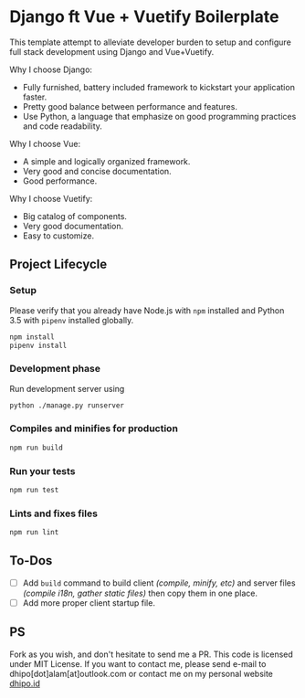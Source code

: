 # Django ft Vue + Vuetify Boilerplate

This template attempt to alleviate developer burden to setup and configure full stack development using Django and Vue+Vuetify.

Why I choose Django:

- Fully furnished, battery included framework to kickstart your application faster.
- Pretty good balance between performance and features.
- Use Python, a language that emphasize on good programming practices and code readability.

Why I choose Vue:

- A simple and logically organized framework.
- Very good and concise documentation.
- Good performance.

Why I choose Vuetify:

- Big catalog of components.
- Very good documentation.
- Easy to customize.

## Project Lifecycle

### Setup

Please verify that you already have Node.js with `npm` installed and Python 3.5 with `pipenv` installed globally.

```bash
npm install
pipenv install
```

### Development phase

Run development server using

```bash
python ./manage.py runserver
```

### Compiles and minifies for production

```bash
npm run build
```

### Run your tests

```bash
npm run test
```

### Lints and fixes files

```bash
npm run lint
```

## To-Dos

- [ ] Add `build` command to build client _(compile, minify, etc)_ and server files _(compile i18n, gather static files)_ then copy them in one place.
- [ ] Add more proper client startup file.

## PS

Fork as you wish, and don't hesitate to send me a PR. This code is licensed under MIT License. If you want to contact me, please send e-mail to dhipo\[dot\]alam\[at\]outlook.com or contact me on my personal website [dhipo.id](https://dhipo.id)
